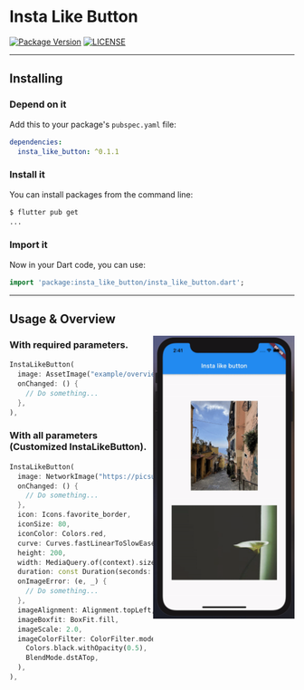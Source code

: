 # Insta Like Button

[![Package Version](https://img.shields.io/pub/v/insta_like_button?color=red)](https://github.com/lomsa-dev/insta_like_button "Published package version")
[![LICENSE](https://img.shields.io/badge/License-MIT-red.svg)](https://github.com/theiskaa/insta-like-button/blob/main/LICENSE "Project's LICENSE section")

---

## Installing

### Depend on it

Add this to your package's `pubspec.yaml` file:

```yaml
dependencies:
  insta_like_button: ^0.1.1
```

### Install it

You can install packages from the command line:

```sh
$ flutter pub get
...
```
### Import it

Now in your Dart code, you can use:

```dart
import 'package:insta_like_button/insta_like_button.dart';
```
---
## Usage & Overview
<img src="https://raw.githubusercontent.com/theiskaa/insta-like-button/develop/example/overview/overview.gif" align = "right" height = "500px">

### With required parameters.
```dart
InstaLikeButton(
  image: AssetImage("example/overview/img.jpg"),
  onChanged: () {
    // Do something...
  },
),
```

### With all parameters (Customized InstaLikeButton).
```dart
InstaLikeButton(
  image: NetworkImage("https://picsum.photos/200/300"),
  onChanged: () {
    // Do something...
  },
  icon: Icons.favorite_border,
  iconSize: 80,
  iconColor: Colors.red,
  curve: Curves.fastLinearToSlowEaseIn,
  height: 200,
  width: MediaQuery.of(context).size.width - 20,
  duration: const Duration(seconds: 1),
  onImageError: (e, _) {
    // Do something...
  },
  imageAlignment: Alignment.topLeft,
  imageBoxfit: BoxFit.fill,
  imageScale: 2.0,
  imageColorFilter: ColorFilter.mode(
    Colors.black.withOpacity(0.5),
    BlendMode.dstATop,
  ),
),
